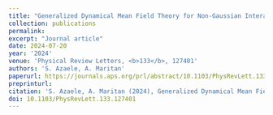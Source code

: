 ```yaml
---
title: "Generalized Dynamical Mean Field Theory for Non-Gaussian Interactions"
collection: publications
permalink:
excerpt: "Journal article"
date: 2024-07-20
year: '2024'
venue: 'Physical Review Letters, <b>133</b>, 127401'
authors: 'S. Azaele, A. Maritan'
paperurl: https://journals.aps.org/prl/abstract/10.1103/PhysRevLett.133.127401
preprinturl: 
citation: 'S. Azaele, A. Maritan (2024), Generalized Dynamical Mean Field Theory for Non-Gaussian Interactions. <i>Physical Review Letters</i>'
doi: 10.1103/PhysRevLett.133.127401
---
```

